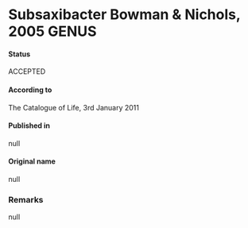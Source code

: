 # Subsaxibacter Bowman & Nichols, 2005 GENUS

#### Status
ACCEPTED

#### According to
The Catalogue of Life, 3rd January 2011

#### Published in
null

#### Original name
null

### Remarks
null